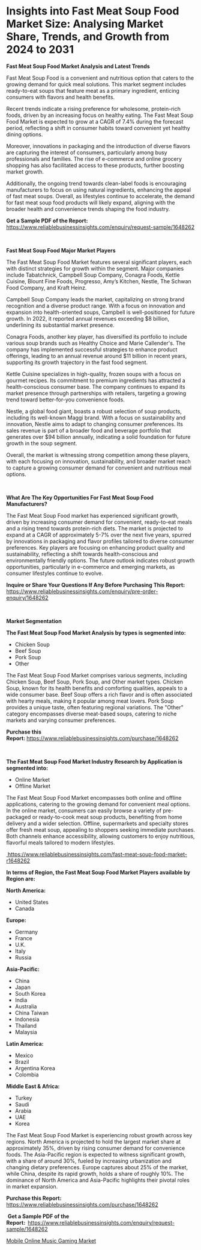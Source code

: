 <p><h1>Insights into Fast Meat Soup Food Market Size: Analysing Market Share, Trends, and Growth from 2024 to 2031</h1></p><p><strong>Fast Meat Soup Food Market Analysis and Latest Trends</strong></p>
<p><p>Fast Meat Soup Food is a convenient and nutritious option that caters to the growing demand for quick meal solutions. This market segment includes ready-to-eat soups that feature meat as a primary ingredient, enticing consumers with flavors and health benefits. </p><p>Recent trends indicate a rising preference for wholesome, protein-rich foods, driven by an increasing focus on healthy eating. The Fast Meat Soup Food Market is expected to grow at a CAGR of 7.4% during the forecast period, reflecting a shift in consumer habits toward convenient yet healthy dining options. </p><p>Moreover, innovations in packaging and the introduction of diverse flavors are capturing the interest of consumers, particularly among busy professionals and families. The rise of e-commerce and online grocery shopping has also facilitated access to these products, further boosting market growth. </p><p>Additionally, the ongoing trend towards clean-label foods is encouraging manufacturers to focus on using natural ingredients, enhancing the appeal of fast meat soups. Overall, as lifestyles continue to accelerate, the demand for fast meat soup food products will likely expand, aligning with the broader health and convenience trends shaping the food industry.</p></p>
<p><strong>Get a Sample PDF of the Report:&nbsp;</strong> <a href="https://www.reliablebusinessinsights.com/enquiry/request-sample/1648262?utm_campaign=1113&utm_medium=2&utm_source=Github&utm_content=ia&utm_term=29122024&utm_id=fast-meat-soup-food">https://www.reliablebusinessinsights.com/enquiry/request-sample/1648262</a></p>
<p>&nbsp;</p>
<p><strong>Fast Meat Soup Food Major Market Players</strong></p>
<p><p>The Fast Meat Soup Food Market features several significant players, each with distinct strategies for growth within the segment. Major companies include Tabatchnick, Campbell Soup Company, Conagra Foods, Kettle Cuisine, Blount Fine Foods, Progresso, Amy’s Kitchen, Nestle, The Schwan Food Company, and Kraft Heinz. </p><p>Campbell Soup Company leads the market, capitalizing on strong brand recognition and a diverse product range. With a focus on innovation and expansion into health-oriented soups, Campbell is well-positioned for future growth. In 2022, it reported annual revenues exceeding $8 billion, underlining its substantial market presence.</p><p>Conagra Foods, another key player, has diversified its portfolio to include various soup brands such as Healthy Choice and Marie Callender's. The company has implemented successful strategies to enhance product offerings, leading to an annual revenue around $11 billion in recent years, supporting its growth trajectory in the fast food segment.</p><p>Kettle Cuisine specializes in high-quality, frozen soups with a focus on gourmet recipes. Its commitment to premium ingredients has attracted a health-conscious consumer base. The company continues to expand its market presence through partnerships with retailers, targeting a growing trend toward better-for-you convenience foods.</p><p>Nestle, a global food giant, boasts a robust selection of soup products, including its well-known Maggi brand. With a focus on sustainability and innovation, Nestle aims to adapt to changing consumer preferences. Its sales revenue is part of a broader food and beverage portfolio that generates over $94 billion annually, indicating a solid foundation for future growth in the soup segment.</p><p>Overall, the market is witnessing strong competition among these players, with each focusing on innovation, sustainability, and broader market reach to capture a growing consumer demand for convenient and nutritious meal options.</p></p>
<p>&nbsp;</p>
<p><strong>What Are The Key Opportunities For Fast Meat Soup Food Manufacturers?</strong></p>
<p><p>The Fast Meat Soup Food market has experienced significant growth, driven by increasing consumer demand for convenient, ready-to-eat meals and a rising trend towards protein-rich diets. The market is projected to expand at a CAGR of approximately 5-7% over the next five years, spurred by innovations in packaging and flavor profiles tailored to diverse consumer preferences. Key players are focusing on enhancing product quality and sustainability, reflecting a shift towards health-conscious and environmentally friendly options. The future outlook indicates robust growth opportunities, particularly in e-commerce and emerging markets, as consumer lifestyles continue to evolve.</p></p>
<p><strong>Inquire or Share Your Questions If Any Before Purchasing This Report:</strong> <a href="https://www.reliablebusinessinsights.com/enquiry/pre-order-enquiry/1648262?utm_campaign=1113&utm_medium=2&utm_source=Github&utm_content=ia&utm_term=29122024&utm_id=fast-meat-soup-food">https://www.reliablebusinessinsights.com/enquiry/pre-order-enquiry/1648262</a></p>
<p>&nbsp;</p>
<p><strong>Market Segmentation</strong></p>
<p><strong>The Fast Meat Soup Food Market Analysis by types is segmented into:</strong></p>
<p><ul><li>Chicken Soup</li><li>Beef Soup</li><li>Pork Soup</li><li>Other</li></ul></p>
<p><p>The Fast Meat Soup Food Market comprises various segments, including Chicken Soup, Beef Soup, Pork Soup, and Other market types. Chicken Soup, known for its health benefits and comforting qualities, appeals to a wide consumer base. Beef Soup offers a rich flavor and is often associated with hearty meals, making it popular among meat lovers. Pork Soup provides a unique taste, often featuring regional variations. The "Other" category encompasses diverse meat-based soups, catering to niche markets and varying consumer preferences.</p></p>
<p><strong>Purchase this Report:&nbsp;</strong><a href="https://www.reliablebusinessinsights.com/purchase/1648262?utm_campaign=1113&utm_medium=2&utm_source=Github&utm_content=ia&utm_term=29122024&utm_id=fast-meat-soup-food">https://www.reliablebusinessinsights.com/purchase/1648262</a></p>
<p>&nbsp;</p>
<p><strong>The Fast Meat Soup Food Market Industry Research by Application is segmented into:</strong></p>
<p><ul><li>Online Market</li><li>Offline Market</li></ul></p>
<p><p>The Fast Meat Soup Food Market encompasses both online and offline applications, catering to the growing demand for convenient meal options. In the online market, consumers can easily browse a variety of pre-packaged or ready-to-cook meat soup products, benefiting from home delivery and a wider selection. Offline, supermarkets and specialty stores offer fresh meat soup, appealing to shoppers seeking immediate purchases. Both channels enhance accessibility, allowing customers to enjoy nutritious, flavorful meals tailored to modern lifestyles.</p></p>
<p><a href="https://www.reliablebusinessinsights.com/fast-meat-soup-food-market-r1648262?utm_campaign=1113&utm_medium=2&utm_source=Github&utm_content=ia&utm_term=29122024&utm_id=fast-meat-soup-food">&nbsp;https://www.reliablebusinessinsights.com/fast-meat-soup-food-market-r1648262</a></p>
<p><strong>In terms of Region, the Fast Meat Soup Food Market Players available by Region are:</strong></p>
<p>
    <p> <strong> North America: </strong>
        <ul>
            <li>United States</li>
            <li>Canada</li>
        </ul>
        </p> 
    <p> <strong> Europe: </strong>
        <ul>
            <li>Germany</li>
            <li>France</li>
            <li>U.K.</li>
            <li>Italy</li>
            <li>Russia</li>
        </ul>
        </p> 
    <p> <strong> Asia-Pacific: </strong>
        <ul>
            <li>China</li>
            <li>Japan</li>
            <li>South Korea</li>
            <li>India</li>
            <li>Australia</li>
            <li>China Taiwan</li>
            <li>Indonesia</li>
            <li>Thailand</li>
            <li>Malaysia</li>
        </ul>
        </p> 
    <p> <strong> Latin America: </strong>
        <ul>
            <li>Mexico</li>
            <li>Brazil</li>
            <li>Argentina Korea</li>
            <li>Colombia</li>
        </ul>
        </p> 
    <p> <strong> Middle East & Africa: </strong>
        <ul>
            <li>Turkey</li>
            <li>Saudi</li>
            <li>Arabia</li>
            <li>UAE</li>
            <li>Korea</li>
        </ul>
    </p>
    </p>
<p><p>The Fast Meat Soup Food Market is experiencing robust growth across key regions. North America is projected to hold the largest market share at approximately 35%, driven by rising consumer demand for convenience foods. The Asia-Pacific region is expected to witness significant growth, with a share of around 30%, fueled by increasing urbanization and changing dietary preferences. Europe captures about 25% of the market, while China, despite its rapid growth, holds a share of roughly 10%. The dominance of North America and Asia-Pacific highlights their pivotal roles in market expansion.</p></p>
<p><strong>Purchase this Report: </strong><a href="https://www.reliablebusinessinsights.com/purchase/1648262?utm_campaign=1113&utm_medium=2&utm_source=Github&utm_content=ia&utm_term=29122024&utm_id=fast-meat-soup-food">https://www.reliablebusinessinsights.com/purchase/1648262</a></p>
<p>&nbsp;<strong>Get a Sample PDF of the Report:&nbsp;&nbsp;</strong><a href="https://www.reliablebusinessinsights.com/enquiry/request-sample/1648262?utm_campaign=1113&utm_medium=2&utm_source=Github&utm_content=ia&utm_term=29122024&utm_id=fast-meat-soup-food">https://www.reliablebusinessinsights.com/enquiry/request-sample/1648262</a></p>
<p><strong></strong></p>
<p><p><a href="https://github.com/lisaeichler20775/Market-Research-Report-List-1/blob/main/mobile-online-music-gaming-market.md?utm_campaign=1113&utm_medium=2&utm_source=Github&utm_content=ia&utm_term=29122024&utm_id=fast-meat-soup-food">Mobile Online Music Gaming Market</a></p></p>